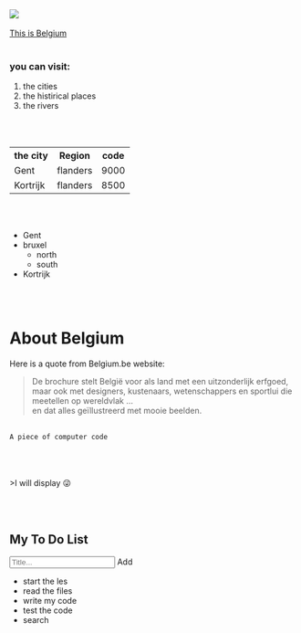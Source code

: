 <html>
   <head>
      <title>first page</title>
   </head>
   <body>
      <img src="https://www.telegraph.co.uk/content/dam/Travel/2018/December/belgium-brussels.jpg?imwidth=450" />
    <br><br>
      <a href="https://www.belgium.be/en">This is Belgium</a>
      <br><br>
      <h3>you can visit:</h3>
      <ol>
            <li>the cities</li>
            <li>the histirical places</li>
            <li>the rivers</li>
          </ol>
          <br><br>
          <table style="width:50%">
                <tr>
                  <th >the city</th>
                  <th>Region</th>
                  <th>code</th>
                </tr>
                <tr>
                  <td>Gent</td>
                  <td>flanders</td>
                  <td>9000</td>
                </tr>
                <tr>
                  <td>Kortrijk</td>
                  <td>flanders</td>
                  <td>8500</td>
                </tr>
              </table>
              <br><br>
              <ul>
                    <li>Gent</li>
                    <li>bruxel
                      <ul>
                        <li>north</li>
                        <li>south</li>
                      </ul>
                    </li>
                    <li>Kortrijk</li>
                  </ul>
                  <br><br>
                  <h1>About Belgium</h1>
            <p>Here is a quote from Belgium.be website:</p>
            <blockquote cite="https://www.belgium.be/nl/over_belgie">
            De brochure stelt België voor als land met een uitzonderlijk erfgoed, <br>
             maar ook met designers, kustenaars, wetenschappers en sportlui die meetellen op wereldvlak … <br> en dat alles geïllustreerd met mooie beelden.
            </blockquote>
            <br>
          <code>A piece of computer code</code><br>
          <br>
            <br><br>
             <p>>I will display &#128540</p>
             <br><br>
             <div id="myDIV" class="header">
                <h2>My To Do List</h2>
                <input type="text" id="myInput" placeholder="Title...">
                <span onclick="newElement()" class="addBtn">Add</span>
              </div>
              <ul id="myUL">
                <li>start the les</li>
                <li class="checked">read the files</li>
                <li>write my code</li>
                <li>test the code</li>
                <li>search</li>
              </ul>
   </body>
</html>
